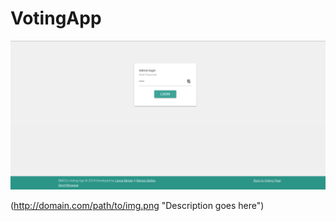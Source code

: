 # VotingApp

![alt tag](readme_img/admin_login.PNG "Description goes here")

(http://domain.com/path/to/img.png "Description goes here")
